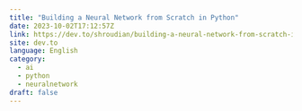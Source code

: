 ```yaml
---
title: "Building a Neural Network from Scratch in Python"
date: 2023-10-02T17:12:57Z
link: https://dev.to/shroudian/building-a-neural-network-from-scratch-in-python-49cb?utm_medium=RSS&utm_source=news.12bit.vn
site: dev.to
language: English
category:
  - ai
  - python
  - neuralnetwork
draft: false
---
```

